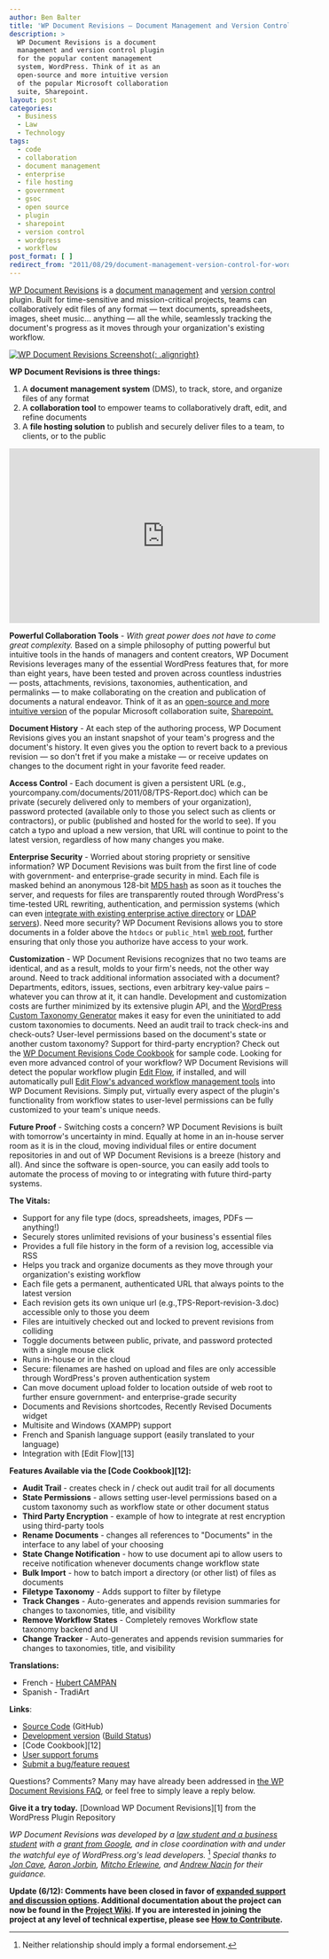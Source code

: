 ```yaml
---
author: Ben Balter
title: 'WP Document Revisions — Document Management and Version Control for WordPress'
description: >
  WP Document Revisions is a document
  management and version control plugin
  for the popular content management
  system, WordPress. Think of it as an
  open-source and more intuitive version
  of the popular Microsoft collaboration
  suite, Sharepoint.
layout: post
categories:
  - Business
  - Law
  - Technology
tags:
  - code
  - collaboration
  - document management
  - enterprise
  - file hosting
  - government
  - gsoc
  - open source
  - plugin
  - sharepoint
  - version control
  - wordpress
  - workflow
post_format: [ ]
redirect_from: "2011/08/29/document-management-version-control-for-wordpress/"
---
```


[WP Document Revisions](http://wordpress.org/extend/plugins/wp-document-revisions/) is a [document management](http://en.wikipedia.org/wiki/Document_management_system) and [version control](http://en.wikipedia.org/wiki/Revision_control) plugin. Built for time-sensitive and mission-critical projects, teams can collaboratively edit files of any format — text documents, spreadsheets, images, sheet music… anything — all the while, seamlessly tracking the document's progress as it moves through your organization's existing workflow.

[![WP Document Revisions Screenshot](http://ben.balter.com/wp-content/uploads/2011/07/wp-document-revisions-screen-shot-300x226.png){: .alignright}][4]

**WP Document Revisions is three things:**

1. A **document management system** (DMS), to track, store, and organize files of any format
2. A **collaboration tool** to empower teams to collaboratively draft, edit, and refine documents
3. A **file hosting solution** to publish and securely deliver files to a team, to clients, or to the public

<iframe width="560" height="315" src="http://www.youtube.com/embed/VpsTNSiJKis" frameborder="0" allowfullscreen="true" title="Video introduction to WP Document Revisions"></iframe>

**Powerful Collaboration Tools** - *With great power does not have to come great complexity.* Based on a simple philosophy of putting powerful but intuitive tools in the hands of managers and content creators, WP Document Revisions leverages many of the essential WordPress features that, for more than eight years, have been tested and proven across countless industries — posts, attachments, revisions, taxonomies, authentication, and permalinks — to make collaborating on the creation and publication of documents a natural endeavor. Think of it as an [open-source and more intuitive version](http://ben.balter.com/2011/04/04/when-all-you-have-is-a-pair-of-bolt-cutters/) of the popular Microsoft collaboration suite, [Sharepoint.](http://sharepoint.microsoft.com/en-us/Pages/default.aspx)

**Document History** - At each step of the authoring process, WP Document Revisions gives you an instant snapshot of your team's progress and the document's history. It even gives you the option to revert back to a previous revision — so don't fret if you make a mistake — or receive updates on changes to the document right in your favorite feed reader.

**Access Control** - Each document is given a persistent URL (e.g., yourcompany.com/documents/2011/08/TPS-Report.doc) which can be private (securely delivered only to members of your organization), password protected (available only to those you select such as clients or contractors), or public (published and hosted for the world to see). If you catch a typo and upload a new version, that URL will continue to point to the latest version, regardless of how many changes you make.

**Enterprise Security** - Worried about storing propriety or sensitive information? WP Document Revisions was built from the first line of code with government- and enterprise-grade security in mind. Each file is masked behind an anonymous 128-bit [MD5 hash](http://en.wikipedia.org/wiki/MD5) as soon as it touches the server, and requests for files are transparently routed through WordPress's time-tested URL rewriting, authentication, and permission systems (which can even [integrate with existing enterprise active directory](http://wordpress.org/extend/plugins/active-directory-integration/) or [LDAP servers](http://wordpress.org/extend/plugins/simple-ldap-login/)). Need more security? WP Document Revisions allows you to store documents in a folder above the `htdocs` or `public_html` [web root](http://httpd.apache.org/docs/2.0/mod/core.html#documentroot), further ensuring that only those you authorize have access to your work.

**Customization** - WP Document Revisions recognizes that no two teams are identical, and as a result, molds to your firm's needs, not the other way around. Need to track additional information associated with a document? Departments, editors, issues, sections, even arbitrary key-value pairs – whatever you can throw at it, it can handle. Development and customization costs are further minimized by its extensive plugin API, and the [WordPress Custom Taxonomy Generator](https://generatewp.com/taxonomy/) makes it easy for even the uninitiated to add custom taxonomies to documents. Need an audit trail to track check-ins and check-outs? User-level permissions based on the document's state or another custom taxonomy? Support for third-party encryption? Check out the [WP Document Revisions Code Cookbook](https://github.com/benbalter/WP-Document-Revisions-Code-Cookbook) for sample code. Looking for even more advanced control of your workflow? WP Document Revisions will detect the popular workflow plugin [Edit Flow](http://editflow.org/), if installed, and will automatically pull [Edit Flow's advanced workflow management tools](http://ben.balter.com/2011/10/24/advanced-workflow-management-tools-for-wp-document-revisions/) into WP Document Revisions. Simply put, virtually every aspect of the plugin's functionality from workflow states to user-level permissions can be fully customized to your team's unique needs.

**Future Proof** - Switching costs a concern? WP Document Revisions is built with tomorrow's uncertainty in mind. Equally at home in an in-house server room as it is in the cloud, moving individual files or entire document repositories in and out of WP Document Revisions is a breeze (history and all). And since the software is open-source, you can easily add tools to automate the process of moving to or integrating with future third-party systems.

**The Vitals:**

* Support for any file type (docs, spreadsheets, images, PDFs — anything!)
* Securely stores unlimited revisions of your business's essential files
* Provides a full file history in the form of a revision log, accessible via RSS
* Helps you track and organize documents as they move through your organization's existing workflow
* Each file gets a permanent, authenticated URL that always points to the latest version
* Each revision gets its own unique url (e.g.,TPS-Report-revision-3.doc) accessible only to those you deem
* Files are intuitively checked out and locked to prevent revisions from colliding
* Toggle documents between public, private, and password protected with a single mouse click
* Runs in-house or in the cloud
* Secure: filenames are hashed on upload and files are only accessible through WordPress's proven authentication system
* Can move document upload folder to location outside of web root to further ensure government- and enterprise-grade security
* Documents and Revisions shortcodes, Recently Revised Documents widget
* Multisite and Windows (XAMPP) support
* French and Spanish language support (easily translated to your language)
* Integration with [Edit Flow][13]

**Features Available via the [Code Cookbook][12]:**

* **Audit Trail** - creates check in / check out audit trail for all documents
* **State Permissions** - allows setting user-level permissions based on a custom taxonomy such as workflow state or other document status
* **Third Party Encryption** - example of how to integrate at rest encryption using third-party tools
* **Rename Documents** - changes all references to "Documents" in the interface to any label of your choosing
* **State Change Notification** - how to use document api to allow users to receive notification whenever documents change workflow state
* **Bulk Import** - how to batch import a directory (or other list) of files as documents
* **Filetype Taxonomy** - Adds support to filter by filetype
* **Track Changes** - Auto-generates and appends revision summaries for changes to taxonomies, title, and visibility
* **Remove Workflow States** - Completely removes Workflow state taxonomy backend and UI
* **Change Tracker** - Auto-generates and appends revision summaries for changes to taxonomies, title, and visibility

**Translations:**

* French - [Hubert CAMPAN](http://omnimaki.com/)
* Spanish - TradiArt

**Links**:

* [Source Code](https://github.com/benbalter/WP-Document-Revisions/) (GitHub)
* [Development version](https://github.com/benbalter/WP-Document-Revisions/tree/develop) ([Build Status](http://travis-ci.org/#!/benbalter/WP-Document-Revisions))
* [Code Cookbook][12]
* [User support forums](http://wordpress.org/tags/wp-document-revisions)
* [Submit a bug/feature request](https://github.com/benbalter/WP-Document-Revisions/issues)

Questions? Comments? Many may have already been addressed in [the WP Document Revisions FAQ](http://wordpress.org/extend/plugins/wp-document-revisions/faq/), or feel free to simply leave a reply below.

**Give it a try today.**
[Download WP Document Revisions][1] from the WordPress Plugin Repository

*WP Document Revisions was developed by a [law student and a business student](http://ben.balter.com) with a [grant from Google](http://code.google.com/soc/), and in close coordination with and under the watchful eye of WordPress.org's lead developers.* [^1] *Special thanks to [Jon Cave](http://joncave.co.uk/), [Aaron Jorbin](http://aaron.jorb.in/), [Mitcho Erlewine](http://mitcho.com/), and [Andrew Nacin](http://andrewnacin.com/) for their guidance.*

**Update (6/12): Comments have been closed in favor of [expanded support and discussion options](https://github.com/benbalter/WP-Document-Revisions/wiki/Where-to-get-Support-or-Report-an-Issue). Additional documentation about the project can now be found in the [Project Wiki](https://github.com/benbalter/WP-Document-Revisions/wiki). If you are interested in joining the project at any level of technical expertise, please see [How to Contribute](https://github.com/benbalter/WP-Document-Revisions/wiki/How-to-Contribute).**

[^1]: Neither relationship should imply a formal endorsement.

[4]: http://ben.balter.com/wp-content/uploads/2011/07/wp-document-revisions-screen-shot.png

[16]: http://www.tradiart.com/

[23]: http://ben.balter.com/wp-content/uploads/2011/08/wp-document-revisions.png

[27]: #note-2020-1 " Neither relationship should imply a formal endorsement."
